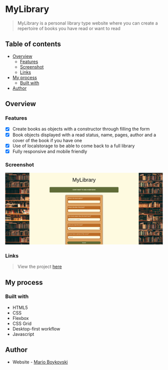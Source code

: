 # MyLibrary

> MyLibrary is a personal library type website where you can create
> a repertoire of books you have read or want to read

## Table of contents

- [Overview](#overview)
  - [Features](#features)
  - [Screenshot](#screenshot)
  - [Links](#links)
- [My process](#my-process)
  - [Built with](#built-with)
- [Author](#author)

## Overview

### Features

- [x] Create books as objects with a constructor through filling the form
- [x] Book objects displayed with a read status, name, pages, author and a cover of the book if you have one
- [x] Use of localstorage to be able to come back to a full library
- [x] Fully responsive and mobile friendly

### Screenshot

![](websitepage.png)

### Links

> View the project [here](https://funkosaur.github.io/Library/)

## My process

### Built with

- HTML5
- CSS
- Flexbox
- CSS Grid
- Desktop-first workflow
- Javascript

## Author

- Website - [Mario Boykovski](https://github.com/funkosaur)
 
